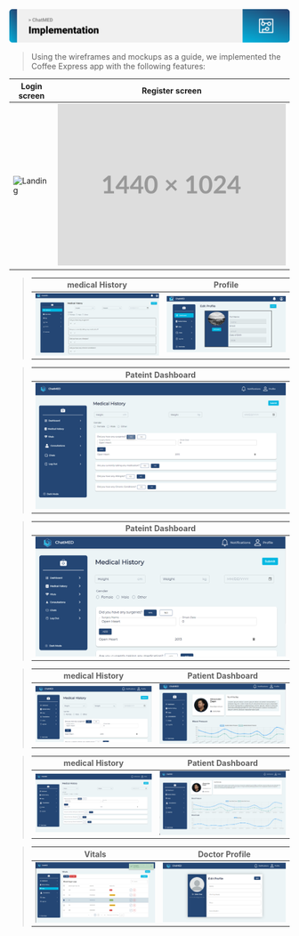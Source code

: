 


<!-- Implementation -->
<img src="./readme/title4.svg"/>

> Using the wireframes and mockups as a guide, we implemented the Coffee Express app with the following features:

| Login screen  | Register screen |  
| ---| ---|
| ![Landing]([./readme/demo/1440x1024.png](https://github.com/MoeShoumar/ChatM.E.D/blob/main/readme/loginlap.png)) | ![fsdaf](./readme/demo/1440x1024.png) | 

> | medical History                                                                          | Profile                                                                              |
> | ---------------------------------------------------------------------------------------- | ------------------------------------------------------------------------------------ |
> | ![medical History](https://github.com/MoeShoumar/ChatM.E.D/blob/main/readme/medical.png) | ![Profile](https://github.com/MoeShoumar/ChatM.E.D/blob/main/readme/profileedit.png) |

> | Pateint Dashboard                                                                        |
> | ------------------------------------------------------------------------------ |
> | ![ChatMED](https://github.com/MoeShoumar/ChatM.E.D/blob/main/readme/medicaldesk.png) |

> | Pateint Dashboard                                                                        |
> | ------------------------------------------------------------------------------ |
> | ![ChatMED](https://github.com/MoeShoumar/ChatM.E.D/blob/main/readme/medicallap.png) |


> | medical History                                                                          | Patient Dashboard                                                                              |
> | ---------------------------------------------------------------------------------------- | ------------------------------------------------------------------------------------ |
> | ![medical History](https://github.com/MoeShoumar/ChatM.E.D/blob/main/readme/medicallap.png) | ![Profile](https://github.com/MoeShoumar/ChatM.E.D/blob/main/readme/dashLap.png) |


> | medical History                                                                          | Patient Dashboard                                                                              |
> | ---------------------------------------------------------------------------------------- | ------------------------------------------------------------------------------------ |
> | ![medical History](https://github.com/MoeShoumar/ChatM.E.D/blob/main/readme/medicalDesk.png) | ![Profile](https://github.com/MoeShoumar/ChatM.E.D/blob/main/readme/dashDesk.png) |


> | Vitals                                                                         | Doctor Profile                                                                             |
> | ---------------------------------------------------------------------------------------- | ------------------------------------------------------------------------------------ |
> | ![medical History](https://github.com/MoeShoumar/ChatM.E.D/blob/main/readme/vitalsdesk.png) | ![Profile](https://github.com/MoeShoumar/ChatM.E.D/blob/main/readme/docProfilelap.png) |
